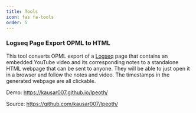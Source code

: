```yaml
---
title: Tools
icon: fas fa-tools
order: 5
---
```


### Logseq Page Export OPML to HTML

This tool converts OPML export of a [Logseq](https://logseq.com/) page that contains an embedded YouTube video and its corresponding notes to a standalone HTML webpage that can be sent to anyone. They will be able to just open it in a browser and follow the notes and video. The timestamps in the generated webpage are all clickable.

Demo: <https://kausar007.github.io/lpeoth/>

Source: <https://github.com/kausar007/lpeoth/>
